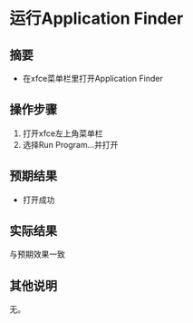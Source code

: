 # 运行Application Finder

## 摘要

- 在xfce菜单栏里打开Application Finder

## 操作步骤

1. 打开xfce左上角菜单栏
2. 选择Run Program...并打开

## 预期结果

- 打开成功

## 实际结果

与预期效果一致

## 其他说明

无。

